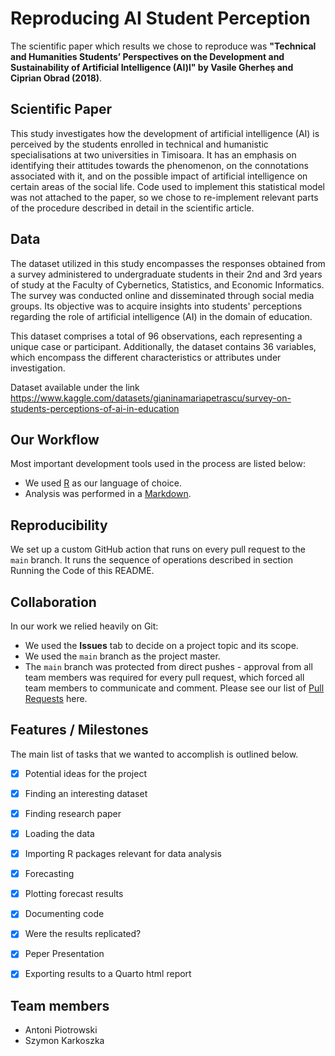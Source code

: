 # Reproducing AI Student Perception

The scientific paper which results we chose to reproduce was **"Technical and Humanities Students’ Perspectives on the Development and Sustainability of Artificial Intelligence (AI)l" by Vasile Gherheș and Ciprian Obrad (2018)**. 

## Scientific Paper

This study investigates how the development of artificial intelligence (AI) is perceived by the students enrolled in technical and humanistic specialisations at two universities in Timisoara. It has an emphasis on identifying their attitudes towards the phenomenon, on the connotations associated with it, and on the possible impact of artificial intelligence on certain areas of the social life. Code used to implement this statistical model was not attached to the paper, so we chose to re-implement relevant parts of the procedure described in detail in the scientific article. 

## Data

The dataset utilized in this study encompasses the responses obtained from a survey administered to undergraduate students in their 2nd and 3rd years of study at the Faculty of Cybernetics, Statistics, and Economic Informatics. The survey was conducted online and disseminated through social media groups. Its objective was to acquire insights into students' perceptions regarding the role of artificial intelligence (AI) in the domain of education.

This dataset comprises a total of 96 observations, each representing a unique case or participant. Additionally, the dataset contains 36 variables, which encompass the different characteristics or attributes under investigation.

Dataset available under the link
https://www.kaggle.com/datasets/gianinamariapetrascu/survey-on-students-perceptions-of-ai-in-education 

## Our Workflow

Most important development tools used in the process are listed below:

- We used [R](https://www.r-project.org//) as our language of choice.
- Analysis was performed in a [Markdown](https://www.markdownguide.org/).

## Reproducibility

We set up a custom GitHub action that runs on every pull request to the `main` branch. It runs the sequence of operations described in section Running the Code of this README. 

## Collaboration

In our work we relied heavily on Git:

- We used the **Issues** tab to decide on a project topic and its scope.
- We used the `main` branch as the project master.
- The `main` branch was protected from direct pushes - approval from all team members was required for every pull request, which forced all team members to communicate and comment. Please see our list of [Pull Requests](link_to_pull_requests) here.

## Features / Milestones

The main list of tasks that we wanted to accomplish is outlined below. 
- [x] Potential ideas for the project 
- [x] Finding an interesting dataset 
- [x] Finding research paper
- [x] Loading the data
- [x] Importing R packages relevant for data analysis
- [x] Forecasting
- [x] Plotting forecast results
- [x] Documenting code
- [x] Were the results replicated?
- [x] Peper Presentation  
- [x] Exporting results to a Quarto html report


## Team members

- Antoni Piotrowski
- Szymon Karkoszka
